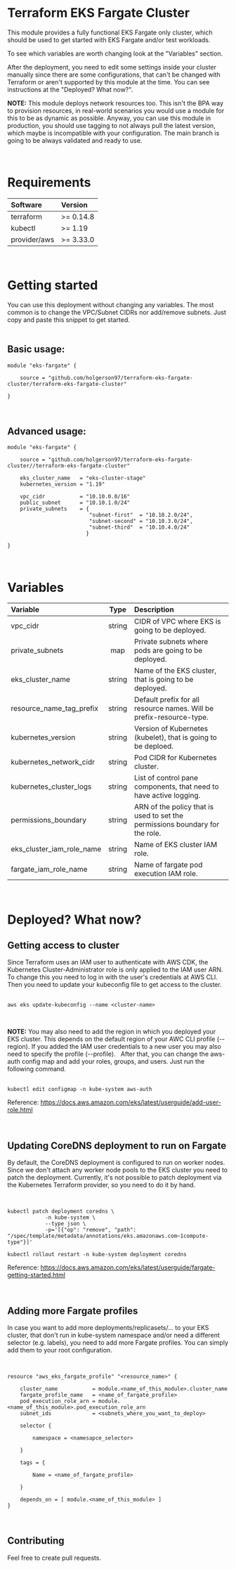 # Terraform EKS Fargate Cluster

This module provides a fully functional EKS Fargate only cluster, which should be used to get started with EKS Fargate and/or test workloads.

To see which variables are worth changing look at the "Variables" section.

After the deployment, you need to edit some settings inside your cluster manually since there are some configurations, that can't be changed with Terraform or aren't supported by this module at the time. You can see instructions at the "Deployed? What now?".  

**NOTE:** This module deploys network resources too. This isn't the BPA way to provision resources, in real-world scenarios you would use a module for this to be as dynamic as possible. Anyway, you can use this module in production, you should use tagging to not always pull the latest version, which maybe is incompatible with your configuration. The main branch is going to be always validated and ready to use.

&nbsp;
# Requirements
| Software     |  Version  |
| :--------    | :-------- |
| terraform    | >= 0.14.8 |
| kubectl      | >= 1.19   |
| provider/aws | >= 3.33.0 |



&nbsp;
# Getting started

You can use this deployment without changing any variables. The most common is to change the VPC/Subnet CIDRs nor add/remove subnets. Just copy and paste this snippet to get started.  
&nbsp;
## Basic usage:
```hcl
module "eks-fargate" {
    
    source = "github.com/holgerson97/terraform-eks-fargate-cluster/terraform-eks-fargate-cluster"
    
}
```
&nbsp;
## Advanced usage:
```hcl
module "eks-fargate" {
    
    source = "github.com/holgerson97/terraform-eks-fargate-cluster//terraform-eks-fargate-cluster"

    eks_cluster_name   = "eks-cluster-stage"
    kubernetes_version = "1.19"

    vpc_cidr           = "10.10.0.0/16"
    public_subnet      = "10.10.1.0/24"
    private_subnets    = {
                          "subnet-first"  = "10.10.2.0/24",
                          "subnet-second" = "10.10.3.0/24",
                          "subnet-third"  = "10.10.4.0/24"
                         }

}
```
&nbsp;
# Variables
| Variable                 |  Type  | Description                                                                 |
| :----------------------- | :----: | :-------------------------------------------------------------------------- |
| vpc_cidr                 | string | CIDR of VPC where EKS is going to be deployed.                              |
| private_subnets          | map    | Private subnets where pods are going to be deployed.                        |
| eks_cluster_name         | string | Name of the EKS cluster, that is going to be deployed.                      |
| resource_name_tag_prefix | string | Default prefix for all resource names. Will be prefix-resource-type.        |
| kubernetes_version       | string | Version of Kubernetes (kubelet), that is going to be deploed.               |
| kubernetes_network_cidr  | string | Pod CIDR for Kubernetes cluster.                                            |
| kubernetes_cluster_logs  | string | List of control pane components, that need to have active logging.          |
| permissions_boundary     | string | ARN of the policy that is used to set the permissions boundary for the role.|
| eks_cluster_iam_role_name| string | Name of EKS cluster IAM role.                                               |
| fargate_iam_role_name    | string | Name of fargate pod execution IAM role.                                     |
&nbsp;
# Deployed? What now?
## Getting access to cluster
Since Terraform uses an IAM user to authenticate with AWS CDK, the Kubernetes Cluster-Administrator role is only applied to the IAM user ARN. To change this you need to log in with the user's credentials at AWS CLI. Then you need to update your kubeconfig file to get access to the cluster.  
&nbsp;
```
aws eks update-kubeconfig --name <cluster-name>
```
&nbsp;

**NOTE:** You may also need to add the region in which you deployed your EKS cluster. This depends on the default region of your AWC CLI profile (--region). If you added the IAM user credentials to a new user you may also need to specify the profile (--profile).
&nbsp;
After that, you can change the aws-auth config map and add your roles, groups, and users. Just run the following command.  
&nbsp;
```
kubectl edit configmap -n kube-system aws-auth
```
Reference: https://docs.aws.amazon.com/eks/latest/userguide/add-user-role.html

&nbsp;
## Updating CoreDNS deployment to run on Fargate
By default, the CoreDNS deployment is configured to run on worker nodes. Since we don't attach any worker node pools to the EKS cluster you need to patch the deployment. Currently, it's not possible to patch deployment via the Kubernetes Terraform provider, so you need to do it by hand.

&nbsp;
```
kubectl patch deployment coredns \
            -n kube-system \
            --type json \
            -p='[{"op": "remove", "path": "/spec/template/metadata/annotations/eks.amazonaws.com~1compute-type"}]'
```
```
kubectl rollout restart -n kube-system deployment coredns
```
Reference: https://docs.aws.amazon.com/eks/latest/userguide/fargate-getting-started.html

&nbsp;
## Adding more Fargate profiles
In case you want to add more deployments/replicasets/... to your EKS cluster, that don't run in kube-system namespace and/or need a different selector (e.g. labels), you need to add more Fargate profiles. You can simply add them to your root configuration.

&nbsp;
```hcl
resource "aws_eks_fargate_profile" "<resource_name>" {

    cluster_name           = module.<name_of_this_module>.cluster_name
    fargate_profile_name   = <name_of_fargate_profile>
    pod_execution_role_arn = module.<name_of_this_module>.pod_execution_role_arn
    subnet_ids             = <subnets_where_you_want_to_deploy>

    selector {

        namespace = <namesapce_selector>

    }

    tags = {

        Name = <name_of_fargate_profile>

    }

    depends_on = [ module.<name_of_this_module> ]
}
```

&nbsp;
## Contributing
Feel free to create pull requests.